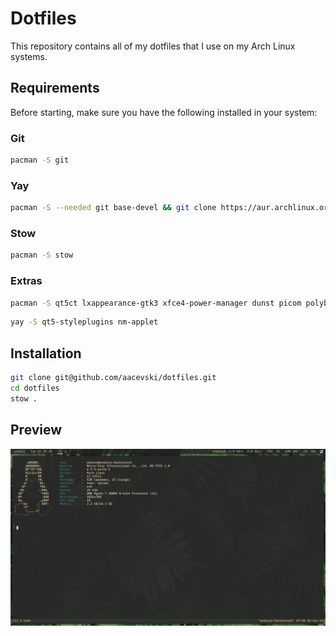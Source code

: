 # Dotfiles 

This repository contains all of my dotfiles that I use on my Arch Linux systems.

## Requirements
Before starting, make sure you have the following installed in your system:


### Git

```zsh
pacman -S git 
```

### Yay 

```zsh
pacman -S --needed git base-devel && git clone https://aur.archlinux.org/yay.git && cd yay && makepkg -si
```

### Stow 

```zsh
pacman -S stow 
```

### Extras

```zsh
pacman -S qt5ct lxappearance-gtk3 xfce4-power-manager dunst picom polybar rofi feh redshift pulseaudio blueman gnome-screenshot ttf-0xproto-nerd rofi-emoji i3lock
```

```zsh
yay -S qt5-styleplugins nm-applet 
```

## Installation

```zsh
git clone git@github.com/aacevski/dotfiles.git
cd dotfiles
stow .
```

## Preview

<img src="preview.png" />
